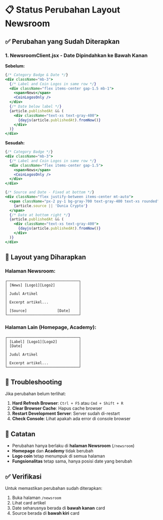 # 📋 Status Perubahan Layout Newsroom

## ✅ Perubahan yang Sudah Diterapkan

### 1. **NewsroomClient.jsx** - Date Dipindahkan ke Bawah Kanan

**Sebelum:**
```jsx
{/* Category Badge & Date */}
<div className="mb-3">
  {/* Label and Coin Logos in same row */}
  <div className="flex items-center gap-1.5 mb-1">
    <span>News</span>
    <CoinLogosOnly />
  </div>
  {/* Date below label */}
  {article.publishedAt && (
    <div className="text-xs text-gray-400">
      {dayjs(article.publishedAt).fromNow()}
    </div>
  )}
</div>
```

**Sesudah:**
```jsx
{/* Category Badge */}
<div className="mb-3">
  {/* Label and Coin Logos in same row */}
  <div className="flex items-center gap-1.5">
    <span>News</span>
    <CoinLogosOnly />
  </div>
</div>

{/* Source and Date - Fixed at bottom */}
<div className="flex justify-between items-center mt-auto">
  <span className="px-2 py-1 bg-gray-700 text-gray-400 text-xs rounded">
    {article.source || 'Dunia Crypto'}
  </span>
  {/* Date at bottom right */}
  {article.publishedAt && (
    <div className="text-xs text-gray-400">
      {dayjs(article.publishedAt).fromNow()}
    </div>
  )}
</div>
```

## 🎯 Layout yang Diharapkan

### **Halaman Newsroom:**
```
┌─────────────────────────────────┐
│ [News] [Logo1][Logo2]           │
│                                 │
│ Judul Artikel                   │
│                                 │
│ Excerpt artikel...              │
│                                 │
│ [Source]              [Date]    │
└─────────────────────────────────┘
```

### **Halaman Lain (Homepage, Academy):**
```
┌─────────────────────────────────┐
│ [Label] [Logo1][Logo2]          │
│ [Date]                          │
│                                 │
│ Judul Artikel                   │
│                                 │
│ Excerpt artikel...              │
└─────────────────────────────────┘
```

## 🔧 Troubleshooting

Jika perubahan belum terlihat:

1. **Hard Refresh Browser**: `Ctrl + F5` atau `Cmd + Shift + R`
2. **Clear Browser Cache**: Hapus cache browser
3. **Restart Development Server**: Server sudah di-restart
4. **Check Console**: Lihat apakah ada error di console browser

## 📝 Catatan

- Perubahan hanya berlaku di **halaman Newsroom** (`/newsroom`)
- **Homepage** dan **Academy** tidak berubah
- **Logo coin** tetap menumpuk di semua halaman
- **Fungsionalitas** tetap sama, hanya posisi date yang berubah

## ✅ Verifikasi

Untuk memastikan perubahan sudah diterapkan:
1. Buka halaman `/newsroom`
2. Lihat card artikel
3. Date seharusnya berada di **bawah kanan** card
4. Source berada di **bawah kiri** card


